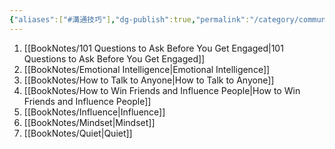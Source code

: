 ```yaml
---
{"aliases":["#溝通技巧"],"dg-publish":true,"permalink":"/category/communication-skills/","dgPassFrontmatter":true,"created":"2024-11-28T14:10:21.958+08:00","updated":"2024-11-28T14:36:40.676+08:00"}
---
```


1. [[BookNotes/101 Questions to Ask Before You Get Engaged\|101 Questions to Ask Before You Get Engaged]]
2. [[BookNotes/Emotional Intelligence\|Emotional Intelligence]]
3. [[BookNotes/How to Talk to Anyone\|How to Talk to Anyone]]
4. [[BookNotes/How to Win Friends and Influence People\|How to Win Friends and Influence People]]
5. [[BookNotes/Influence\|Influence]]
6. [[BookNotes/Mindset\|Mindset]]
7. [[BookNotes/Quiet\|Quiet]]